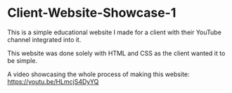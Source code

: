 # Client-Website-Showcase-1
This is a simple educational website I made for a client with their YouTube channel integrated into it.

This website was done solely with HTML and CSS as the client wanted it to be simple.

A video showcasing the whole process of making this website: https://youtu.be/HLmcjS4DyYQ
